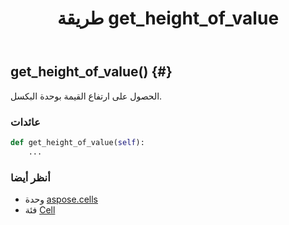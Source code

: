 ﻿---
title: طريقة get_height_of_value
second_title: Aspose.Cells for Python via .NET API المراجع
description:
type: docs
weight: 140
url: /ar/python-net/aspose.cells/cell/get_height_of_value/
is_root: false
---
##  get_height_of_value() {#}
الحصول على ارتفاع القيمة بوحدة البكسل.


###  عائدات




```python
def get_height_of_value(self):
    ...
```





###  أنظر أيضا
* وحدة [aspose.cells](../../)
* فئة [Cell](/cells/ar/python-net/aspose.cells/cell)
